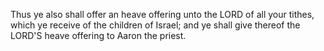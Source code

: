 Thus ye also shall offer an heave offering unto the LORD of all your tithes, which ye receive of the children of Israel; and ye shall give thereof the LORD'S heave offering to Aaron the priest.
